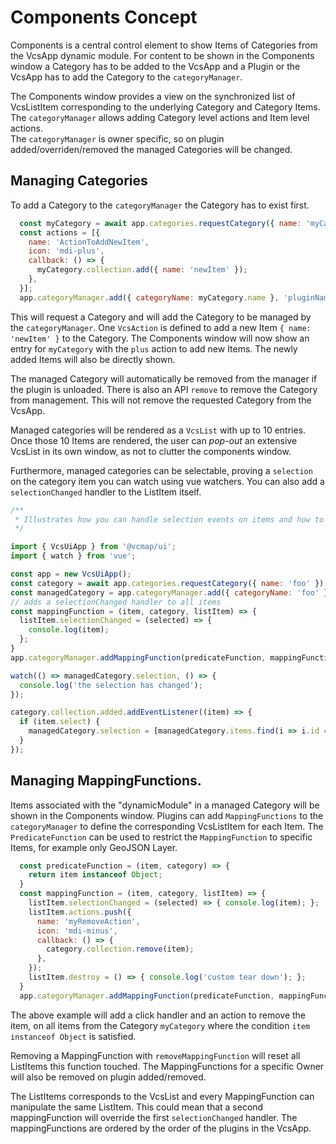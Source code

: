 # Components Concept
Components is a central control element to show Items of Categories from the VcsApp dynamic module.
For content to be shown in the Components window a Category has to be added to the VcsApp and a Plugin or the VcsApp has
to add the Category to the `categoryManager`. 

The Components window provides a view on the synchronized list of VcsListItem corresponding to the underlying Category and 
Category Items. The `categoryManager` allows adding Category level actions and Item level actions.   
The `categoryManager` is owner specific, so on plugin added/overriden/removed the managed Categories will be changed.  

## Managing Categories
To add a Category to the `categoryManager` the Category has to exist first. 

```javascript
  const myCategory = await app.categories.requestCategory({ name: 'myCategory' });
  const actions = [{
    name: 'ActionToAddNewItem',
    icon: 'mdi-plus',
    callback: () => {
      myCategory.collection.add({ name: 'newItem' });
    },
  }];
  app.categoryManager.add({ categoryName: myCategory.name }, 'pluginName', actions);
```

This will request a Category and will add the Category to be managed by the `categoryManager`. One `VcsAction` is defined to 
add a new Item `{ name: 'newItem' }` to the Category. The Components window will now show an entry for `myCategory` with 
the `plus` action to add new Items. The newly added Items will also be directly shown.

The managed Category will automatically be removed from the manager if the plugin is unloaded. There is also an API `remove` to 
remove the Category from management. This will not remove the requested Category from the VcsApp.

Managed categories will be rendered as a `VcsList` with up to 10 entries. Once those 10 Items are rendered,
the user can _pop-out_ an extensive VcsList in its own window, as not to clutter the
components window. 

Furthermore, managed categories can be selectable, proving a `selection` on the category item you
can watch using vue watchers. You can also add a `selectionChanged` handler to the
ListItem itself.

```javascript
/**
 * Illustrates how you can handle selection events on items and how to watch selection;
 */

import { VcsUiApp } from '@vcmap/ui';
import { watch } from 'vue';

const app = new VcsUiApp();
const category = await app.categories.requestCategory({ name: 'foo' });
const managedCategory = app.categoryManager.add({ categoryName: 'foo' }, 'bar');
// adds a selectionChanged handler to all items
const mappingFunction = (item, category, listItem) => {
  listItem.selectionChanged = (selected) => {
    console.log(item);
  };
}
app.categoryManager.addMappingFunction(predicateFunction, mappingFunction, ['foo'], 'bar');

watch(() => managedCategory.selection, () => {
  console.log('the selection has changed');
});

category.collection.added.addEventListener((item) => {
  if (item.select) {
    managedCategory.selection = [managedCategory.items.find(i => i.id === item.name)];
  }
});

```

## Managing MappingFunctions. 
Items associated with the "dynamicModule" in a managed Category will be shown in the Components window. Plugins can add `MappingFunctions` to
the `categoryManager` to define the corresponding VcsListItem for each Item. The `PredicateFunction` can be used to restrict the
`MappingFunction` to specific Items, for example only GeoJSON Layer.

```javascript
  const predicateFunction = (item, category) => {
    return item instanceof Object;   
  }
  const mappingFunction = (item, category, listItem) => {
    listItem.selectionChanged = (selected) => { console.log(item); };
    listItem.actions.push({
      name: 'myRemoveAction',
      icon: 'mdi-minus',
      callback: () => {
        category.collection.remove(item);
      },
    });
    listItem.destroy = () => { console.log('custom tear down'); };
  }
  app.categoryManager.addMappingFunction(predicateFunction, mappingFunction, ['myCategory'], 'pluginName');
```
The above example will add a click handler and an action to remove the item, on all items from the Category `myCategory` where
the condition `item instanceof Object` is satisfied.

Removing a MappingFunction with `removeMappingFunction` will reset all ListItems this function touched. The MappingFunctions for 
a specific Owner will also be removed on plugin added/removed.

The ListItems corresponds to the VcsList and every MappingFunction can manipulate the same ListItem.
This could mean that a second mappingFunction will override the first `selectionChanged` handler. The mappingFunctions are ordered
by the order of the plugins in the VcsApp. 

